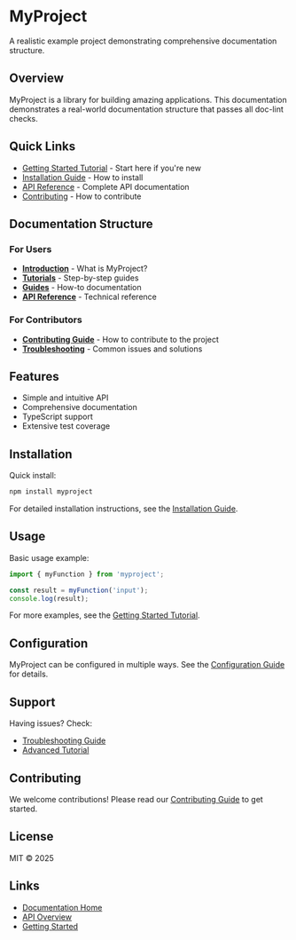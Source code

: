 # MyProject

A realistic example project demonstrating comprehensive documentation structure.

## Overview

MyProject is a library for building amazing applications. This documentation demonstrates a real-world documentation structure that passes all doc-lint checks.

## Quick Links

- [Getting Started Tutorial](./docs/tutorials/getting-started.md) - Start here if you're new
- [Installation Guide](./docs/guides/installation.md) - How to install
- [API Reference](./docs/api-reference/overview.md) - Complete API documentation
- [Contributing](./CONTRIBUTING.md) - How to contribute

## Documentation Structure

### For Users

- **[Introduction](./docs/intro.md)** - What is MyProject?
- **[Tutorials](./docs/tutorials/getting-started.md)** - Step-by-step guides
- **[Guides](./docs/guides/installation.md)** - How-to documentation
- **[API Reference](./docs/api-reference/overview.md)** - Technical reference

### For Contributors

- **[Contributing Guide](./CONTRIBUTING.md)** - How to contribute to the project
- **[Troubleshooting](./docs/guides/troubleshooting.md)** - Common issues and solutions

## Features

- Simple and intuitive API
- Comprehensive documentation
- TypeScript support
- Extensive test coverage

## Installation

Quick install:

```bash
npm install myproject
```

For detailed installation instructions, see the [Installation Guide](./docs/guides/installation.md).

## Usage

Basic usage example:

```javascript
import { myFunction } from 'myproject';

const result = myFunction('input');
console.log(result);
```

For more examples, see the [Getting Started Tutorial](./docs/tutorials/getting-started.md).

## Configuration

MyProject can be configured in multiple ways. See the [Configuration Guide](./docs/guides/configuration.md) for details.

## Support

Having issues? Check:
- [Troubleshooting Guide](./docs/guides/troubleshooting.md)
- [Advanced Tutorial](./docs/tutorials/advanced.md)

## Contributing

We welcome contributions! Please read our [Contributing Guide](./CONTRIBUTING.md) to get started.

## License

MIT © 2025

## Links

- [Documentation Home](./docs/intro.md)
- [API Overview](./docs/api-reference/overview.md)
- [Getting Started](./docs/tutorials/getting-started.md)
